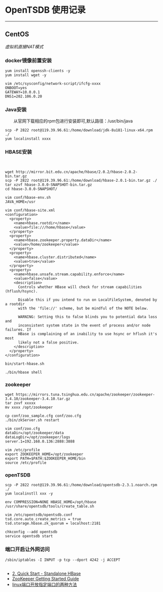 # OpenTSDB 使用记录
***
## CentOS
*虚拟机直接NAT模式*
### docker镜像前置安装
```
yum install openssh-clients -y
yum install wget -y

vim /etc/sysconfig/network-script/ifcfg-xxxx
ONBOOT=yes
GATEWAY=10.0.0.1
DNS1=202.106.0.20
```

### Java安装
&ensp;&ensp;&ensp;&ensp;从官网下载相应的rpm包进行安装即可,默认路径：/usr/bin/java
```
scp -P 2822 root@119.39.96.61:/home/download/jdk-8u181-linux-x64.rpm ./
yum localinstall xxxx
```

### HBASE安装
&ensp;&ensp;&ensp;&ensp;

```
wget http://mirror.bit.edu.cn/apache/hbase/2.0.2/hbase-2.0.2-bin.tar.gz
scp -P 2822 root@119.39.96.61:/home/download/hbase-2.0.1-bin.tar.gz ./
tar xzvf hbase-3.0.0-SNAPSHOT-bin.tar.gz
cd hbase-3.0.0-SNAPSHOT/

vim conf/hbase-env.sh
JAVA_HOME=/usr

vim conf/hbase-site.xml
<configuration>
  <property>
    <name>hbase.rootdir</name>
    <value>file:///home/hbase</value>
  </property>
  <property>
    <name>hbase.zookeeper.property.dataDir</name>
    <value>/home/zookeeper</value>
  </property>
  <property>
    <name>hbase.cluster.distributed</name>
    <value>true</value>
  </property>
  <property>
    <name>hbase.unsafe.stream.capability.enforce</name>
    <value>false</value>
    <description>
      Controls whether HBase will check for stream capabilities (hflush/hsync).

      Disable this if you intend to run on LocalFileSystem, denoted by a rootdir
      with the 'file://' scheme, but be mindful of the NOTE below.

      WARNING: Setting this to false blinds you to potential data loss and
      inconsistent system state in the event of process and/or node failures. If
      HBase is complaining of an inability to use hsync or hflush it's most
      likely not a false positive.
    </description>
  </property>
</configuration>

bin/start-hbase.sh 

./bin/hbase shell
```

### zookeeper
```
wget https://mirrors.tuna.tsinghua.edu.cn/apache/zookeeper/zookeeper-3.4.10/zookeeper-3.4.10.tar.gz
tar zxvf xxxxx
mv xxxx /opt/zookeeper

cp conf/zoo_sample.cfg conf/zoo.cfg
./bin/zkServer.sh restart

vim conf/zoo.cfg
dataDir=/opt/zookeeper/data
dataLogDir=/opt/zookeeper/logs
server.1=192.168.0.136:2888:3888

vim /etc/profile
export ZOOKEEPER_HOME=/opt/zookeeper
export PATH=$PATH:$ZOOKEEPER_HOME/bin
source /etc/profile
```

### openTSDB
```
scp -P 2822 root@119.39.96.61:/home/download/opentsdb-2.3.1.noarch.rpm ./
yum localinstll xxx -y

env COMPRESSION=NONE HBASE_HOME=/opt/hbase /usr/share/opentsdb/tools/create_table.sh

vim /etc/opentsdb/opentsdb.conf
tsd.core.auto_create_metrics = true
tsd.storage.hbase.zk_quorum = localhost:2181

chkconfig --add opentsdb
service opentsdb start
```

### 端口开启让外网访问
```
/sbin/iptables -I INPUT -p tcp --dport 4242 -j ACCEPT
```

## 
- [2. Quick Start - Standalone HBase](https://hbase.apache.org/book.html#quickstart)
- [ZooKeeper Getting Started Guide](http://zookeeper.apache.org/doc/current/zookeeperStarted.html)
- [linux端口开放指定端口的两种方法](https://www.cnblogs.com/jtestroad/p/8031850.html)